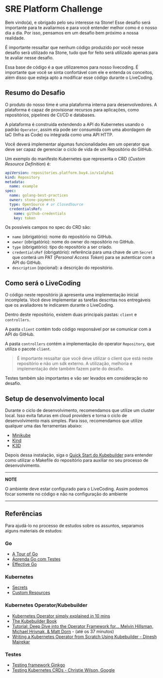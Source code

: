 # SRE Platform Challenge

Bem vindo(a), e obrigado pelo seu interesse na Stone! Esse desafio será importante para te avaliarmos e para você entender melhor como é o nosso dia a dia. Por isso, pensamos em um desafio bem próximo a nossa realidade.

É importante ressaltar que nenhum código produzido por você nesse desafio será utilizado na Stone, tudo que for feito será utilizado apenas para te avaliar nesse desafio.

Essa base de código é a que utilizaremos para nosso livecoding. É importante que você se sinta confortável com ele e entenda os conceitos, além disso que esteja apto a modificar esse código durante o LiveCoding.

## Resumo do Desafio

O produto do nosso time é uma plataforma interna para desenvolvedores. A plataforma é capaz de provisionar recursos para aplicações, como repositórios, pipelines de CI/CD e databases.

A plataforma é construída extendendo a API do Kubernetes usando o padrão `Operator`, assim ela pode ser consumida com uma abordagem de IaC (Infra as Code) ou integrada como uma API HTTP.

Você deverá implementar algumas funcionalidades em um operator que deve ser capaz de gerenciar o ciclo de vida de um Repositório do GitHub.

Um exemplo do manifesto Kubernetes que representa o CRD (_Custom Resource Definition_) é:

```yaml
apiVersion: repositories.platform.buy4.io/v1alpha1
kind: Repository
metadata:
  name: example
spec:
  name: golang-best-practices
  owner: stone-payments
  type: OpenSource # or ClosedSource
  credentialsRef:
    name: github-credentials
    key: token
```

Os possíveis campos no spec do CRD são:

- `name` (obrigatório): nome do repositório no GitHub.
- `owner` (obrigatório): nome do owner do repositório no GitHub.
- `type` (obrigatório): tipo do repositório a ser criado.
- `credentialsRef` (obrigatório): referência para uma chave de um `Secret` que conterá um PAT (_Personal Access Token_) para se autenticar com a API do GitHub.
- `description` (opcional): a descrição do repositório.

## Como será o LiveCoding

O código neste repositório já apresenta uma implementação inicial incompleta. Você deve implementar as tarefas descritas nos entregáveis que os avaliadores te indicarem durante o LiveCoding.

Dentro deste repositório, existem duas principais pastas: `client` e `controllers`.

A pasta `client` contém todo código responsável por se comunicar com a API do GitHub.

A pasta `controllers` contém a implementação do operator `Repository`, que utiliza o pacote `client`.
> É importante ressaltar que você deve utilizar o client que está neste repositório e não um sdk externo. A utilização, melhoria e implementação dele também fazem parte do desafio.

Testes também são importantes e vão ser levados em consideração no desafio.

## Setup de desenvolvimento local

Durante o ciclo de desenvolvimento, recomendamos que utilize um cluster local. Isso evita faturas em cloud providers e torna o ciclo de desenvolvimento mais simples. Para isso, recomendamos que utilize qualquer uma das ferramentas abaixo:
- [Minikube](https://minikube.sigs.k8s.io/docs/start/)
- [Kind](https://kind.sigs.k8s.io/)
- [K3D](https://k3d.io/)

Depois dessa instalação, siga o [Quick Start do Kubebuilder](https://kubebuilder.io/quick-start.html#test-it-out) para entender como utilizar o Makefile do repositório para auxiliar no seu processo de desenvolvimento.

---
**NOTE**

O ambiente deve estar configurado para o LiveCoding. Assim podemos focar somente no código e não na configuração do ambiente

---

## Referências

Para ajudá-lo no processo de estudos sobre os assuntos, separamos alguns materiais de estudos:

### Go

- [A Tour of Go](https://go.dev/tour/)
- [Aprenda Go com Testes](https://larien.gitbook.io/aprenda-go-com-testes/)
- [Effective Go](https://go.dev/doc/effective_go)

### Kubernetes
- [Secrets](https://kubernetes.io/pt-br/docs/concepts/configuration/secret/)
- [Custom Resources](https://kubernetes.io/docs/concepts/extend-kubernetes/api-extension/custom-resources/)

### Kubernetes Operator/Kubebuilder

- [Kubernetes Operator simply explained in 10 mins](https://youtu.be/ha3LjlD6g7g)
- [The Kubebuilder Book](https://kubebuilder.io/)
- [Tutorial: Deep Dive into the Operator Framework for... Melvin Hillsman, Michael Hrivnak, & Matt Dorn](https://youtu.be/8_DaCcRMp5I) - (até os 37 minutos)
- [Writing a Kubernetes Operator from Scratch Using Kubebuilder - Dinesh Majrekar](https://youtu.be/LLVoyXjYlYM)

### Testes
- [Testing framework Ginkgo](https://onsi.github.io/ginkgo/)
- [Testing Kubernetes CRDs - Christie Wilson, Google](https://youtu.be/T4EB0KB1-fc)

